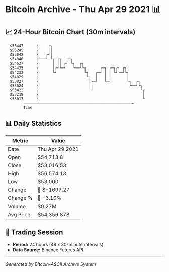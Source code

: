 # Bitcoin Archive - Thu Apr 29 2021 📊

## 📈 24-Hour Bitcoin Chart (30m intervals)

```
  $55447      ┤    ┌┐                                          
  $55245      ┤    ││                                          
  $55042      ┤   ┌┘│                                          
  $54840      ┼───┘ └┐ ┌┐  ┌─┐                                 
  $54637      ┤      │ ││ ┌┘ └┐  ┌┐                            
  $54435      ┤      │┌┘└─┘   └──┘└┐      ┌─┐ ┌─┐┌┐ ┌┐         
  $54232      ┤      └┘            └┐   ┌─┘ │ │ └┘└─┘└┐        
  $54029      ┤                     └┐  │   │ │       │        
  $53827      ┤                      │┌─┘   └─┘       └┐  ┌┐   
  $53624      ┤                      ││                └──┘└┐  
  $53422      ┤                      └┘                     └┐ 
  $53219      ┤                                              │ 
  $53017      ┤                                              └ 
        ────────────────────────────────────────────────→
        Time
```

## 📊 Daily Statistics

| Metric | Value |
|--------|-------|
| Date | Thu Apr 29 2021 |
| Open | $54,713.8 |
| Close | $53,016.53 |
| High | $56,574.13 |
| Low | $53,000 |
| Change | 🔴 $-1697.27 |
| Change % | 🔴 -3.10% |
| Volume | $0.27M |
| Avg Price | $54,356.878 |

## 📅 Trading Session

- **Period:** 24 hours (48 x 30-minute intervals)
- **Data Source:** Binance Futures API

---
*Generated by Bitcoin-ASCII Archive System*
